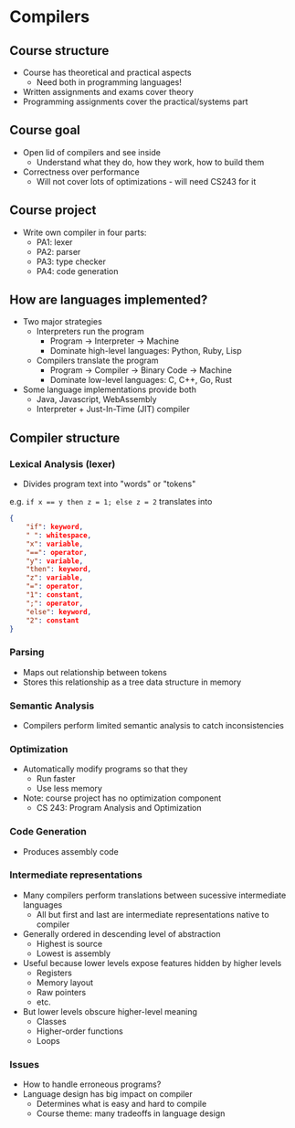 # Compilers

## Course structure

* Course has theoretical and practical aspects
    - Need both in programming languages!
* Written assignments and exams cover theory
* Programming assignments cover the practical/systems part

## Course goal

* Open lid of compilers and see inside
    - Understand what they do, how they work, how to build them
* Correctness over performance
    - Will not cover lots of optimizations - will need CS243 for it

## Course project

* Write own compiler in four parts:
    - PA1: lexer
    - PA2: parser
    - PA3: type checker
    - PA4: code generation

## How are languages implemented?

* Two major strategies
    - Interpreters run the program
        - Program -> Interpreter -> Machine
        - Dominate high-level languages: Python, Ruby, Lisp
    - Compilers translate the program
        - Program -> Compiler -> Binary Code -> Machine
        - Dominate low-level languages: C, C++, Go, Rust
* Some language implementations provide both
    - Java, Javascript, WebAssembly
    - Interpreter + Just-In-Time (JIT) compiler

## Compiler structure

### Lexical Analysis (lexer)

* Divides program text into "words" or "tokens"

e.g. `if x == y then z = 1; else z = 2` translates into

```json
{
    "if": keyword,
    " ": whitespace,
    "x": variable,
    "==": operator,
    "y": variable,
    "then": keyword,
    "z": variable,
    "=": operator,
    "1": constant,
    ";": operator,
    "else": keyword,
    "2": constant
}
```

### Parsing
* Maps out relationship between tokens
* Stores this relationship as a tree data structure in memory

### Semantic Analysis

* Compilers perform limited semantic analysis to catch inconsistencies

### Optimization

* Automatically modify programs so that they
    - Run faster
    - Use less memory
* Note: course project has no optimization component
    - CS 243: Program Analysis and Optimization

### Code Generation

* Produces assembly code

### Intermediate representations

* Many compilers perform translations between sucessive intermediate languages
    - All but first and last are intermediate representations native to compiler
* Generally ordered in descending level of abstraction
    - Highest is source
    - Lowest is assembly
* Useful because lower levels expose features hidden by higher levels
    - Registers
    - Memory layout
    - Raw pointers
    - etc.
* But lower levels obscure higher-level meaning
    - Classes
    - Higher-order functions
    - Loops

### Issues

* How to handle erroneous programs?
* Language design has big impact on compiler
    - Determines what is easy and hard to compile
    - Course theme: many tradeoffs in language design